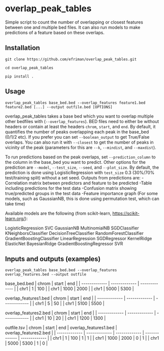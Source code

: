 # overlap_peak_tables
Simple script to count the number of overlapping or closest features between one and multiple bed files.
It can also run models to make predictions of a feature based on these overlaps.

## Installation
`git clone https://github.com/efriman/overlap_peak_tables.git`

`cd overlap_peak_tables`

`pip install .`

## Usage
`overlap_peak_tables base_bed.bed --overlap_features feature1.bed feature2.bed [...] --output outfile.bed [OPTIONS]`

overlap_peak_tables takes a base bed which you want to overlap multiple other bedfiles with (`--overlap_features`). BED files need to either be without headers or contain at least the headers `chrom`, `start`, and `end`. By default, it quantifies the number of peaks overlapping each peak in the base_bed (0/1/2 etc). If you prefer you can set `--boolean_output` to get True/False overlaps. You can also run it with `--closest` to get the number of peaks in vicinity of the peak (parameters for this are `--k`, `--mindist`, and `--maxdist`).

To run predictions based on the peak overlaps, set `--prediction_column` to the column in the base_bed you want to predict. Other options for the prediction are `--model`, `--test_size`, `--seed`, and `--plot_size`. By default, the prediction is done using LogisticRegression with `test_size` 0.3 (30%/70% test/training split) without a set seed. Outputs from predictions are:
-Correlation matrix between predictors and feature to be predicted
-Table including predictions for the test data
-Confusion matrix showing true/predicted groups in the test data
-Feature importance graph (For some models, such as GaussianNB, this is done using permutation test, which can take time)

Available models are the following (from scikit-learn, https://scikit-learn.org/):

LogisticRegression
SVC
GaussianNB
MultinomialNB
SGDClassifier
KNeighborsClassifier
DecisionTreeClassifier
RandomForestClassifier
GradientBoostingClassifier
LinearRegression
SGDRegressor
KernelRidge
ElasticNet
BayesianRidge
GradientBoostingRegressor
SVR


## Inputs and outputs (examples)
`overlap_peak_tables base_bed.bed --overlap_features overlap_features.bed --output outfile`

base_bed.bed
| chrom  | start | end |
| ------------- | ------------- | ------------- |
| chr1  | 1  | 100 |
| chr1  | 1000  | 2000 |
| chr1  | 5000  | 5300 |

overlap_features1.bed
| chrom  | start | end |
| ------------- | ------------- | ------------- |
| chr1  | 5  | 50 |
| chr1  | 5100  | 5500 |

overlap_features2.bed
| chrom  | start | end |
| ------------- | ------------- | ------------- |
| chr1  | 10  | 20 |
| chr1  | 1200  | 1300 |

outfile.tsv
| chrom  | start | end | overlap_features1.bed | overlap_features2.bed |
| ------------- | ------------- | ------------- | ------------- | ------------- |
| chr1  | 1  | 100 | 1 | 1 |
| chr1  | 1000  | 2000 | 0 | 1 |
| chr1  | 5000  | 5300 | 1 | 0 |

